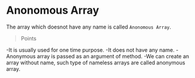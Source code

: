 # Anonomous Array

The array which doesnot have any name is called ```Anonomous Array```.

>Points

-It is usually used for one time purpose.
-It does not have any name.
-Anonymous array is passed as an argument of method.
-We can create an array without name, such type of nameless arrays are called anonymous array.